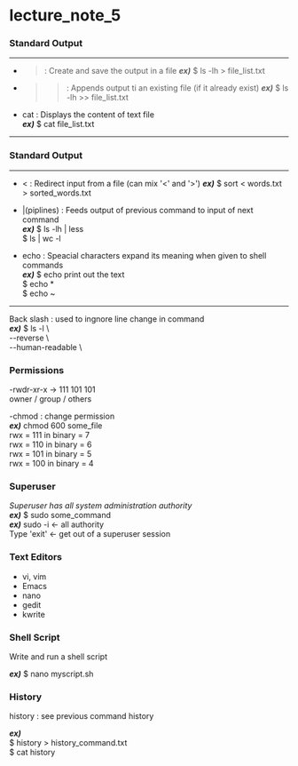 # lecture_note_5


### Standard Output 
---
- > : Create and save the output in a file
***ex)*** $ ls -lh > file_list.txt    
            
          
- >> : Appends output ti an existing file (if it already exist) 
***ex)*** $ ls -lh >> file_list.txt  

- cat : Displays the content of text file  
***ex)*** $ cat file_list.txt  
---

### Standard Output
---
- < : Redirect input from a file (can mix '<' and '>') 
***ex)*** $ sort < words.txt > sorted_words.txt  
           
- |(piplines) : Feeds output of previous command to input of next command  
***ex)*** $ ls -lh | less  
$ ls | wc -l

- echo : Speacial characters expand its meaning when given to shell commands  
***ex)*** $ echo print out the text  
$ echo *  
$ echo ~  

---  

Back slash : used to ingnore line change in command  
***ex)*** $ ls -l \  
--reverse \  
--human-readable \  

### Permissions   
-rwdr-xr-x  -> 111 101 101  
owner / group / others  

-chmod : change permission  
***ex)*** chmod 600 some_file  
rwx = 111 in binary = 7  
rwx = 110 in binary = 6  
rwx = 101 in binary = 5  
rwx = 100 in binary = 4  

### Superuser  
*Superuser has all system administration authority*  
***ex)*** $ sudo some_command  
***ex)*** sudo -i  <- all authority  
Type 'exit' <- get out of a superuser session  

### Text Editors  
- vi, vim  
- Emacs  
- nano  
- gedit  
- kwrite  

### Shell Script  
Write and run a shell script  

***ex)*** $ nano myscript.sh  

### History  
history : see previous command history  

***ex)***  
$ history > history_command.txt  
$ cat history  













